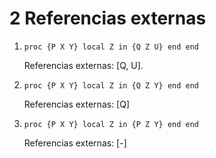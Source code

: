 # 2 Referencias externas

1. 
	```oz
	proc {P X Y} local Z in {Q Z U} end end
	```
	Referencias externas: [Q, U].
2.
	```oz
	proc {P X Y} local Z in {Q Z Y} end end
	```
	Referencias externas: [Q]
3. 
	```oz
	proc {P X Y} local Z in {P Z Y} end end
	```
	Referencias externas: [-]
